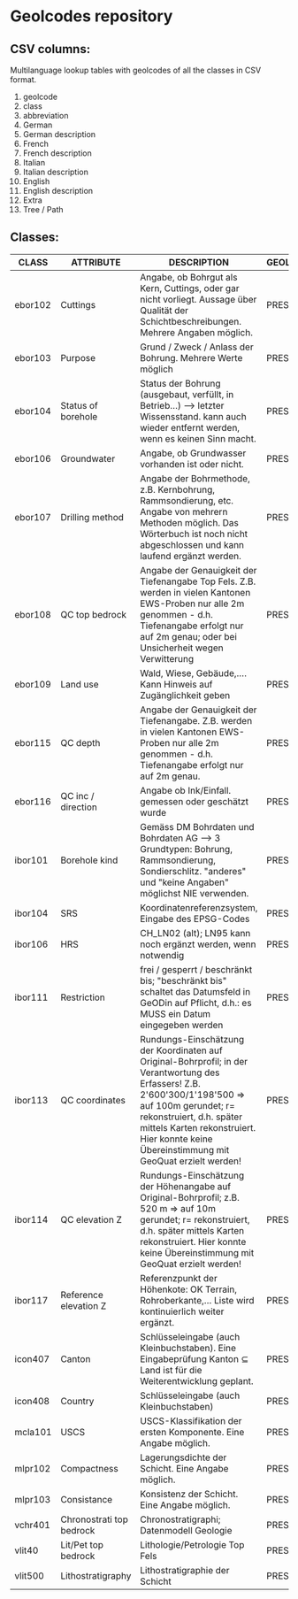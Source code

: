 # Geolcodes repository

## CSV columns:

Multilanguage lookup tables with geolcodes of all the classes in CSV format. 

1. geolcode
2. class
3. abbreviation
4. German
5. German description
6. French
7. French description
8. Italian
9. Italian description
10. English
11. English description
12. Extra
13. Tree / Path

## Classes:

| CLASS | ATTRIBUTE | DESCRIPTION | GEOLCODE |
| ----- | --------- | ----------- | -------- |
| ebor102 | Cuttings | Angabe, ob Bohrgut als Kern, Cuttings, oder gar nicht vorliegt. Aussage über Qualität der Schichtbeschreibungen. Mehrere Angaben möglich.  | PRESENT |
| ebor103 | Purpose | Grund / Zweck / Anlass der Bohrung. Mehrere Werte möglich | PRESENT
| ebor104 | Status of borehole | Status der Bohrung (ausgebaut, verfüllt, in Betrieb…) --> letzter Wissensstand. kann auch wieder entfernt werden, wenn es keinen Sinn macht. | PRESENT
| ebor106 | Groundwater | Angabe, ob Grundwasser vorhanden ist oder nicht. | PRESENT
| ebor107 | Drilling method | Angabe der Bohrmethode, z.B. Kernbohrung, Rammsondierung, etc. Angabe von mehrern Methoden möglich. Das Wörterbuch ist noch nicht abgeschlossen und kann laufend ergänzt werden. | PRESENT
| ebor108 | QC top bedrock | Angabe der Genauigkeit der Tiefenangabe Top Fels. Z.B. werden in vielen Kantonen EWS-Proben nur alle 2m genommen - d.h. Tiefenangabe erfolgt nur auf 2m genau; oder bei Unsicherheit wegen Verwitterung | PRESENT
| ebor109 | Land use | Wald, Wiese, Gebäude,…. Kann Hinweis auf Zugänglichkeit geben | PRESENT
| ebor115 | QC depth | Angabe der Genauigkeit der Tiefenangabe. Z.B. werden in vielen Kantonen EWS-Proben nur alle 2m genommen - d.h. Tiefenangabe erfolgt nur auf 2m genau. | PRESENT
| ebor116 | QC inc / direction | Angabe ob Ink/Einfall. gemessen oder geschätzt wurde | PRESENT
| ibor101 | Borehole kind | Gemäss DM Bohrdaten und Bohrdaten AG --> 3 Grundtypen: Bohrung, Rammsondierung, Sondierschlitz. "anderes" und "keine Angaben" möglichst NIE verwenden. | PRESENT
| ibor104 | SRS | Koordinatenreferenzsystem, Eingabe des EPSG-Codes | PRESENT
| ibor106 | HRS | CH_LN02 (alt); LN95 kann noch ergänzt werden, wenn notwendig | PRESENT
| ibor111 | Restriction | frei / gesperrt / beschränkt bis; "beschränkt bis" schaltet das Datumsfeld in GeODin auf Pflicht, d.h.: es MUSS ein Datum eingegeben werden | PRESENT
| ibor113 | QC coordinates | Rundungs-Einschätzung der Koordinaten auf Original-Bohrprofil; in der Verantwortung des Erfassers! Z.B. 2'600'300/1'198'500 => auf 100m gerundet; r= rekonstruiert, d.h. später mittels Karten rekonstruiert. Hier konnte keine Übereinstimmung mit GeoQuat erzielt werden! | PRESENT
| ibor114 | QC elevation Z | Rundungs-Einschätzung der Höhenangabe auf Original-Bohrprofil; z.B. 520 m => auf 10m gerundet; r= rekonstruiert, d.h. später mittels Karten rekonstruiert. Hier konnte keine Übereinstimmung mit GeoQuat erzielt werden! | PRESENT
| ibor117 | Reference elevation Z | Referenzpunkt der Höhenkote: OK Terrain, Rohroberkante,… Liste wird kontinuierlich weiter ergänzt. | PRESENT
| icon407 | Canton | Schlüsseleingabe (auch Kleinbuchstaben). Eine Eingabeprüfung Kanton ⊆ Land ist für die Weiterentwicklung geplant. | PRESENT
| icon408 | Country | Schlüsseleingabe (auch Kleinbuchstaben) | PRESENT
| mcla101 | USCS | USCS-Klassifikation der ersten Komponente. Eine Angabe möglich. | PRESENT
| mlpr102 | Compactness | Lagerungsdichte der Schicht. Eine Angabe möglich. | PRESENT
| mlpr103 | Consistance | Konsistenz der Schicht. Eine Angabe möglich. | PRESENT
| vchr401 | Chronostrati top bedrock | Chronostratigraphi; Datenmodell Geologie | PRESENT
| vlit40  | Lit/Pet top bedrock | Lithologie/Petrologie Top Fels | PRESENT
| vlit500 | Lithostratigraphy | Lithostratigraphie der Schicht | PRESENT
